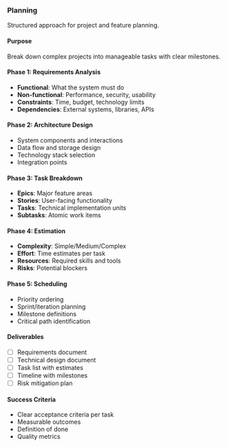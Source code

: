 ### Planning

Structured approach for project and feature planning.

#### Purpose

Break down complex projects into manageable tasks with clear milestones.

#### Phase 1: Requirements Analysis

- **Functional**: What the system must do
- **Non-functional**: Performance, security, usability
- **Constraints**: Time, budget, technology limits
- **Dependencies**: External systems, libraries, APIs

#### Phase 2: Architecture Design

- System components and interactions
- Data flow and storage design
- Technology stack selection
- Integration points

#### Phase 3: Task Breakdown

- **Epics**: Major feature areas
- **Stories**: User-facing functionality
- **Tasks**: Technical implementation units
- **Subtasks**: Atomic work items

#### Phase 4: Estimation

- **Complexity**: Simple/Medium/Complex
- **Effort**: Time estimates per task
- **Resources**: Required skills and tools
- **Risks**: Potential blockers

#### Phase 5: Scheduling

- Priority ordering
- Sprint/iteration planning
- Milestone definitions
- Critical path identification

#### Deliverables

- [ ] Requirements document
- [ ] Technical design document
- [ ] Task list with estimates
- [ ] Timeline with milestones
- [ ] Risk mitigation plan

#### Success Criteria

- Clear acceptance criteria per task
- Measurable outcomes
- Definition of done
- Quality metrics
